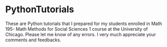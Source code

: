 # PythonTutorials
These are Python tutorials that I prepared for my students enrolled in Math 195- Math Methods for Social Sciences 1 course at the University of Chicago. Please let me know of any errors. I very much appreciate your comments and feedbacks.
